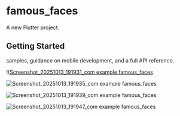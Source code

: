 # famous_faces

A new Flutter project.

## Getting Started


samples, guidance on mobile development, and a full API reference.

!([Screenshot_20251013_191931_com example famous_faces](https://github.com/user-attachments/assets/e5b13feb-07c4-477a-b5aa-c188733b184c)


![Screenshot_20251013_191935_com example famous_faces](https://github.com/user-attachments/assets/98c49737-988c-4cdb-a047-a1273e738f38)


![Screenshot_20251013_191939_com example famous_faces](https://github.com/user-attachments/assets/5681f4b9-8e5f-48fe-bb52-02974ad30b90)


![Screenshot_20251013_191947_com example famous_faces](https://github.com/user-attachments/assets/62a7e1d2-cca4-455b-a84e-04416f39f907)
